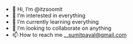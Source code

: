 - 👋 Hi, I’m @itzsoomit
- 👀 I’m interested in everything
- 🌱 I’m currently learning everything 
- 💞️ I’m looking to collaborate on anything
- 📫 How to reach me ...sumitpayal@gmail.com

<!---
itzsoomit/itzsoomit is a ✨ special ✨ repository because its `README.md` (this file) appears on your GitHub profile.
You can click the Preview link to take a look at your changes.
--->
